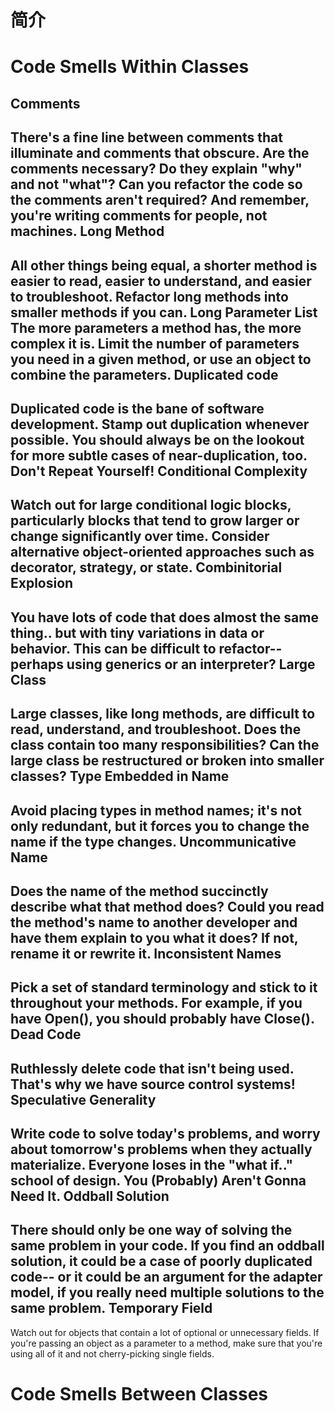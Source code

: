 简介
=====


Code Smells Within Classes
=====
Comments
------
There's a fine line between comments that illuminate and comments that obscure. Are the comments necessary? Do they explain "why" and not "what"? Can you refactor the code so the comments aren't required? And remember, you're writing comments for people, not machines.
Long Method
------
All other things being equal, a shorter method is easier to read, easier to understand, and easier to troubleshoot. Refactor long methods into smaller methods if you can.
Long Parameter List	The more parameters a method has, the more complex it is. Limit the number of parameters you need in a given method, or use an object to combine the parameters.
Duplicated code
------
Duplicated code is the bane of software development. Stamp out duplication whenever possible. You should always be on the lookout for more subtle cases of near-duplication, too. Don't Repeat Yourself!
Conditional Complexity
------
Watch out for large conditional logic blocks, particularly blocks that tend to grow larger or change significantly over time. Consider alternative object-oriented approaches such as decorator, strategy, or state.
Combinitorial Explosion
------
You have lots of code that does almost the same thing.. but with tiny variations in data or behavior. This can be difficult to refactor-- perhaps using generics or an interpreter?
Large Class
------
Large classes, like long methods, are difficult to read, understand, and troubleshoot. Does the class contain too many responsibilities? Can the large class be restructured or broken into smaller classes?
Type Embedded in Name
------
Avoid placing types in method names; it's not only redundant, but it forces you to change the name if the type changes.
Uncommunicative Name
------
Does the name of the method succinctly describe what that method does? Could you read the method's name to another developer and have them explain to you what it does? If not, rename it or rewrite it.
Inconsistent Names
------
Pick a set of standard terminology and stick to it throughout your methods. For example, if you have Open(), you should probably have Close().
Dead Code
------
Ruthlessly delete code that isn't being used. That's why we have source control systems!
Speculative Generality
------
Write code to solve today's problems, and worry about tomorrow's problems when they actually materialize. Everyone loses in the "what if.." school of design. You (Probably) Aren't Gonna Need It.
Oddball Solution
------
There should only be one way of solving the same problem in your code. If you find an oddball solution, it could be a case of poorly duplicated code-- or it could be an argument for the adapter model, if you really need multiple solutions to the same problem.
Temporary Field
------
Watch out for objects that contain a lot of optional or unnecessary fields. If you're passing an object as a parameter to a method, make sure that you're using all of it and not cherry-picking single fields.


Code Smells Between Classes
=====
